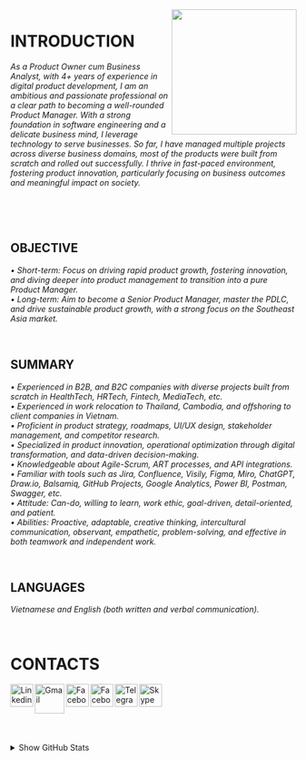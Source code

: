 <img width="220" src="https://tovinhkhang.netlify.app/images/contact.jpg" align="right" />

# INTRODUCTION

_As a Product Owner cum Business Analyst, with 4+ years of experience in digital product development, I am an ambitious and passionate professional on a clear path to becoming a well-rounded Product Manager. With a strong foundation in software engineering and a delicate business mind, I leverage technology to serve businesses. So far, I have managed multiple projects across diverse business domains, most of the products were built from scratch and rolled out successfully. I thrive in fast-paced environment, fostering product innovation, particularly focusing on business outcomes and meaningful impact on society._

<br />

<br />

<br />

## OBJECTIVE
_• Short-term: Focus on driving rapid product growth, fostering innovation, and diving deeper into product management to transition into a pure Product Manager._
<br />
_• Long-term: Aim to become a Senior Product Manager, master the PDLC, and drive sustainable product growth, with a strong focus on the Southeast Asia market._
<br />

<br />

## SUMMARY
_• Experienced in B2B, and B2C companies with diverse projects built from scratch in HealthTech, HRTech, Fintech, MediaTech, etc._
<br />
_• Experienced in work relocation to Thailand, Cambodia, and offshoring to client companies in Vietnam._
<br />
_• Proficient in product strategy, roadmaps, UI/UX design, stakeholder management, and competitor research._
<br />
_• Specialized in product innovation, operational optimization through digital transformation, and data-driven decision-making._
<br />
_• Knowledgeable about Agile-Scrum, ART processes, and API integrations._
<br />
_• Familiar with tools such as Jira, Confluence, Visily, Figma, Miro, ChatGPT, Draw.io, Balsamiq, GitHub Projects, Google Analytics, Power BI, Postman, Swagger, etc._
<br />
_• Attitude: Can-do, willing to learn, work ethic, goal-driven, detail-oriented, and patient._
<br />
_• Abilities: Proactive, adaptable, creative thinking, intercultural communication, observant, empathetic, problem-solving, and effective in both teamwork and independent work._
<br />


<br />

## LANGUAGES
_Vietnamese and English (both written and verbal communication)._
<br />

<br />

# CONTACTS
[<img align="left" alt="Linkedin" width="40px" src="https://www.dtl.coventry.domains/wp-content/uploads/2020/07/LinkedIn-Logo-1024x1024.png" />][linkedin]
[<img align="left" alt="Gmail" width="52px" src="https://upload.wikimedia.org/wikipedia/commons/thumb/7/7e/Gmail_icon_%282020%29.svg/512px-Gmail_icon_%282020%29.svg.png" />][gmail]
[<img align="left" alt="Facebook" width="40px" src="https://upload.wikimedia.org/wikipedia/commons/thumb/f/fb/Facebook_icon_2013.svg/768px-Facebook_icon_2013.svg.png" />][facebook]
[<img align="left" alt="Facebook" width="40px" src="https://upload.wikimedia.org/wikipedia/commons/thumb/a/a5/Instagram_icon.png/600px-Instagram_icon.png" />][instagram]
[<img align="left" alt="Telegram" width="40px" src="https://upload.wikimedia.org/wikipedia/commons/thumb/8/82/Telegram_logo.svg/240px-Telegram_logo.svg.png" />][telegram]
[<img align="left" alt="Skype" width="40px" src="https://upload.wikimedia.org/wikipedia/commons/e/ec/Skype-icon-new.png" />][skype]


<br /><br /><br />
---
<details>
  <summary>Show GitHub Stats</summary>
  <img align="left" alt="My Github Stats" src="https://github-readme-stats.vercel.app/api?username=ToVinhKhang&count_private=true&include_all_commits=true&theme=nightowl" />
</details>

[linkedin]: https://www.linkedin.com/in/tovinhkhang/
[gmail]: mailto:vinhkhang1969@gmail.com
[facebook]: https://www.facebook.com/ToVinhKhangTDTU/
[instagram]: https://www.instagram.com/vkent_/
[telegram]: https://t.me/khangkent/
[skype]: https://join.skype.com/invite/uUCMufxOQosm

<br />

<br />

